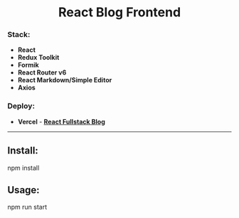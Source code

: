 <h1 align="center">React Blog Frontend</h1>

<h3 align="left">Stack:</h3>

<ul>
  <li>
    <b>React</b>
  </li>
  <li>
    <b>Redux Toolkit</b>
  </li>
  <li>
    <b>Formik</b>
  </li>
  <li>
    <b>React Router v6</b>
  </li>
  <li>
    <b>React Markdown/Simple Editor</b>
  </li>
  <li>
    <b>Axios</b>
  </li>
</ul>

<h3 align="left">Deploy:</h3>

<ul>
  <li>
    <b>Vercel</b> -  <a href="https://react-blog-frontend-azamattash.vercel.app/"><b>React Fullstack Blog</b></a>
  </li>
</ul>

<hr>

<h2>Install:</h2>
<p>npm install</p>

<h2>Usage:</h2>
<p>npm run start</p>
